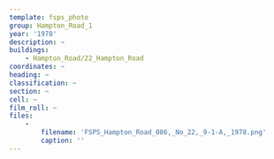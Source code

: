 ```yaml
---
template: fsps_photo
group: Hampton_Road_1
year: '1978'
description: ~
buildings:
    - Hampton_Road/22_Hampton_Road
coordinates: ~
heading: ~
classification: ~
section: ~
cell: ~
film_roll: ~
files:
    -
        filename: 'FSPS_Hampton_Road_086,_No_22,_9-1-A,_1978.png'
        caption: ''
---
```

